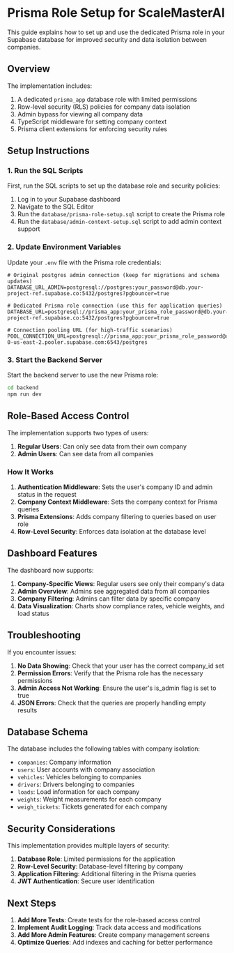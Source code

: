 # Prisma Role Setup for ScaleMasterAI

This guide explains how to set up and use the dedicated Prisma role in your Supabase database for improved security and data isolation between companies.

## Overview

The implementation includes:

1. A dedicated `prisma_app` database role with limited permissions
2. Row-level security (RLS) policies for company data isolation
3. Admin bypass for viewing all company data
4. TypeScript middleware for setting company context
5. Prisma client extensions for enforcing security rules

## Setup Instructions

### 1. Run the SQL Scripts

First, run the SQL scripts to set up the database role and security policies:

1. Log in to your Supabase dashboard
2. Navigate to the SQL Editor
3. Run the `database/prisma-role-setup.sql` script to create the Prisma role
4. Run the `database/admin-context-setup.sql` script to add admin context support

### 2. Update Environment Variables

Update your `.env` file with the Prisma role credentials:

```
# Original postgres admin connection (keep for migrations and schema updates)
DATABASE_URL_ADMIN=postgresql://postgres:your_password@db.your-project-ref.supabase.co:5432/postgres?pgbouncer=true

# Dedicated Prisma role connection (use this for application queries)
DATABASE_URL=postgresql://prisma_app:your_prisma_role_password@db.your-project-ref.supabase.co:5432/postgres?pgbouncer=true

# Connection pooling URL (for high-traffic scenarios)
POOL_CONNECTION_URL=postgresql://prisma_app:your_prisma_role_password@aws-0-us-east-2.pooler.supabase.com:6543/postgres
```

### 3. Start the Backend Server

Start the backend server to use the new Prisma role:

```bash
cd backend
npm run dev
```

## Role-Based Access Control

The implementation supports two types of users:

1. **Regular Users**: Can only see data from their own company
2. **Admin Users**: Can see data from all companies

### How It Works

1. **Authentication Middleware**: Sets the user's company ID and admin status in the request
2. **Company Context Middleware**: Sets the company context for Prisma queries
3. **Prisma Extensions**: Adds company filtering to queries based on user role
4. **Row-Level Security**: Enforces data isolation at the database level

## Dashboard Features

The dashboard now supports:

1. **Company-Specific Views**: Regular users see only their company's data
2. **Admin Overview**: Admins see aggregated data from all companies
3. **Company Filtering**: Admins can filter data by specific company
4. **Data Visualization**: Charts show compliance rates, vehicle weights, and load status

## Troubleshooting

If you encounter issues:

1. **No Data Showing**: Check that your user has the correct company_id set
2. **Permission Errors**: Verify that the Prisma role has the necessary permissions
3. **Admin Access Not Working**: Ensure the user's is_admin flag is set to true
4. **JSON Errors**: Check that the queries are properly handling empty results

## Database Schema

The database includes the following tables with company isolation:

- `companies`: Company information
- `users`: User accounts with company association
- `vehicles`: Vehicles belonging to companies
- `drivers`: Drivers belonging to companies
- `loads`: Load information for each company
- `weights`: Weight measurements for each company
- `weigh_tickets`: Tickets generated for each company

## Security Considerations

This implementation provides multiple layers of security:

1. **Database Role**: Limited permissions for the application
2. **Row-Level Security**: Database-level filtering by company
3. **Application Filtering**: Additional filtering in the Prisma queries
4. **JWT Authentication**: Secure user identification

## Next Steps

1. **Add More Tests**: Create tests for the role-based access control
2. **Implement Audit Logging**: Track data access and modifications
3. **Add More Admin Features**: Create company management screens
4. **Optimize Queries**: Add indexes and caching for better performance
